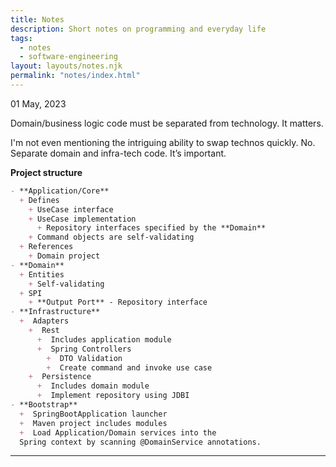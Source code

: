 ```yaml
---
title: Notes
description: Short notes on programming and everyday life
tags:
  - notes
  - software-engineering
layout: layouts/notes.njk
permalink: "notes/index.html"
---
```




<div class="dt-published small-text" datetime="01 May, 2023">01 May, 2023</div>
<p>
Domain/business logic code must be separated from technology. It matters. 

I'm not even mentioning the intriguing ability to swap technos quickly. No. Separate domain and infra-tech code. It’s important. 

<strong>Project structure</strong>

```markdown
- **Application/Core**
  + Defines
    + UseCase interface 
    + UseCase implementation 
      + Repository interfaces specified by the **Domain**
    + Command objects are self-validating 
  + References
    + Domain project
- **Domain**
  + Entities
    + Self-validating
  + SPI
    + **Output Port** - Repository interface
- **Infrastructure**
  +  Adapters
    +  Rest
      +  Includes application module
      +  Spring Controllers
        +  DTO Validation
        +  Create command and invoke use case
    +  Persistence
      +  Includes domain module
      +  Implement repository using JDBI
- **Bootstrap**
  +  SpringBootApplication launcher
  +  Maven project includes modules
  +  Load Application/Domain services into the 
  Spring context by scanning @DomainService annotations.
```

</p>
<hr/>
